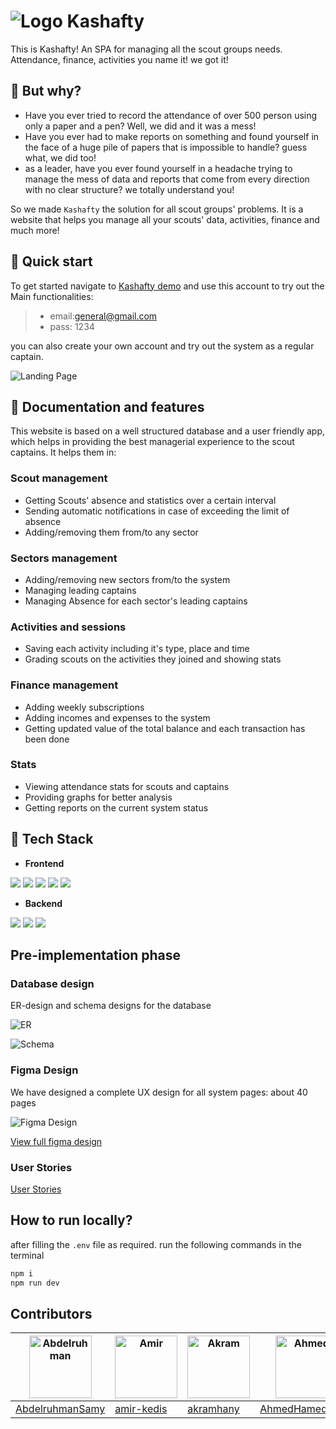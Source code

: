 # ![Logo](READMEImages/logo-ex.png) Kashafty

This is Kashafty! An SPA for managing all the scout groups needs. Attendance, finance, activities you name it! we got it!

<!-- Scout management system is a website implemented using **PERN stack**. This project is a 2nd year CUFE project for practicing on the fundamental rules of database system management. -->

<!-- TODO: replace with an image that have Kashafty on it or maybe a GIF -->

## 🤔 But why?

- Have you ever tried to record the attendance of over 500 person using only a paper and a pen? Well, we did and it was a mess!
- Have you ever had to make reports on something and found yourself in the face of a huge pile of papers that is impossible to handle? guess what, we did too!
- as a leader, have you ever found yourself in a headache trying to manage the mess of data and reports that come from every direction with no clear structure? we totally understand you!

So we made `Kashafty` the solution for all scout groups' problems. It is a website that helps you manage all your scouts' data, activities, finance and much more!

<!-- ## Our website is now on air🔥 -->

<!-- We deployed our website, although, it is still in progress so you might find some missing functionalities. -->

<!-- To login as a general captain use: -->

<!-- > email: general@gmail.com -->
<!-- > pass: 1234 -->

## 🚀 Quick start

To get started navigate to [Kashafty demo](https://scouts-managment-system-development.onrender.com/) and use this account to try out the Main functionalities:

> - email:[general@gmail.com](general@gmail.com)
> - pass: 1234

you can also create your own account and try out the system as a regular captain.

![Landing Page](READMEImages/Landing%20Page%20Cropped.png)

## 📖 Documentation and features

This website is based on a well structured database and a user friendly app, which helps in providing the best managerial experience to the scout captains. It helps them in:

### Scout management

- Getting Scouts' absence and statistics over a certain interval
- Sending automatic notifications in case of exceeding the limit of absence
- Adding/removing them from/to any sector

### Sectors management

- Adding/removing new sectors from/to the system
- Managing leading captains
- Managing Absence for each sector's leading captains

### Activities and sessions

- Saving each activity including it's type, place and time
- Grading scouts on the activities they joined and showing stats

### Finance management

- Adding weekly subscriptions
- Adding incomes and expenses to the system
- Getting updated value of the total balance and each transaction has been done

### Stats

- Viewing attendance stats for scouts and captains
- Providing graphs for better analysis
- Getting reports on the current system status

## 🧰 Tech Stack

- **Frontend**

<img src="https://img.icons8.com/color/48/000000/react-native.png"/> <img src="https://img.icons8.com/color/48/000000/redux.png"/> <img src="https://img.icons8.com/color/48/000000/javascript.png"/> <img src="https://img.icons8.com/color/48/000000/sass.png"/> <img src="https://img.icons8.com/color/48/000000/figma.png">

- **Backend**

<img src="https://img.icons8.com/color/48/000000/nodejs.png"/> <img src="https://img.icons8.com/color/48/000000/express-js.png"/> <img src="https://img.icons8.com/color/48/000000/postgreesql.png"/>

## Pre-implementation phase

### Database design

ER-design and schema designs for the database

![ER](READMEImages/scouts-managment-system-er-no-attr.drawio.png)

![Schema](READMEImages/Schema.jpg)

### Figma Design

We have designed a complete UX design for all system pages: about 40 pages

![Figma Design](READMEImages/FigmaDesign.png)

[View full figma design](https://www.figma.com/file/Yj8KCaGVDlDprgecgPdMwq/Scouts-Management-System?type=design&node-id=0%3A1&mode=design&t=rPMKLEZWaE6dBebp-1)

### User Stories

[User Stories](https://drive.google.com/file/d/1RwYU0OpM7EVVqLCTXDNxmlU7WgaKOdvz/view?usp=sharing)

## How to run locally?

after filling the `.env` file as required. run the following commands in the terminal

```bash
npm i
npm run dev
```

## Contributors

<!-- | ![Abdelruhman](https://avatars.githubusercontent.com/u/121282837?v=4) | ![Amir](https://avatars.githubusercontent.com/u/88613195?v=4) | ![Akram](https://avatars.githubusercontent.com/u/109467185?v=4) | ![Ahmed](https://avatars.githubusercontent.com/u/104217693?v=4) |
| --------------------------------------------------------------------- | ------------------------------------------------------------- | --------------------------------------------------------------- | --------------------------------------------------------------- |
| [AbdelruhmanSamy](https://github.com/AbdelruhmanSamy/)                | [amir-kedis](https://github.com/amir-kedis/)                  | [akramhany](https://github.com/akramhany/)                      | [AhmedHamed3699](https://github.com/AhmedHamed3699)             |
 -->

| <img src="https://avatars.githubusercontent.com/u/121282837?v=4" width="100px" alt="Abdelruhman"> | <img src="https://avatars.githubusercontent.com/u/88613195?v=4" width="100px" alt="Amir"> | <img src="https://avatars.githubusercontent.com/u/109467185?v=4" width="100px" alt="Akram"> | <img src="https://avatars.githubusercontent.com/u/104217693?v=4" width="100px" alt="Ahmed"> |
| ------------------------------------------------------------------------------------------------- | ----------------------------------------------------------------------------------------- | ------------------------------------------------------------------------------------------- | ------------------------------------------------------------------------------------------- |
| [AbdelruhmanSamy](https://github.com/AbdelruhmanSamy/)                                            | [amir-kedis](https://github.com/amir-kedis/)                                              | [akramhany](https://github.com/akramhany/)                                                  | [AhmedHamed3699](https://github.com/AhmedHamed3699)                                         |

